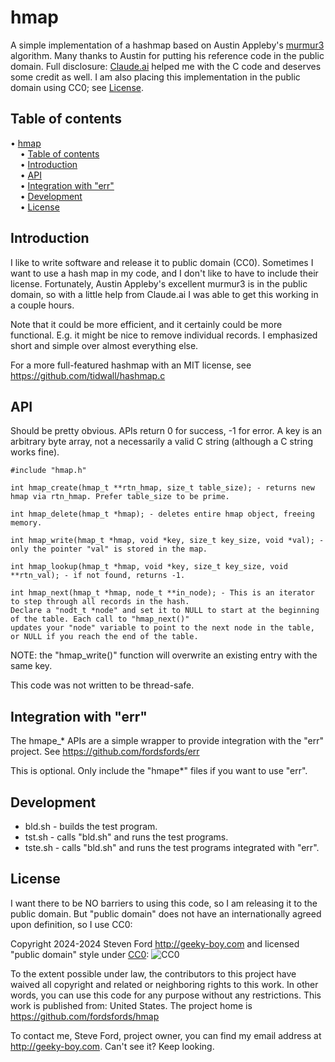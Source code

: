 # hmap
A simple implementation of a hashmap based on Austin Appleby's
[murmur3](https://github.com/aappleby/smhasher) algorithm.
Many thanks to Austin for putting his reference code in the public domain.
Full disclosure: [Claude.ai](https://claude.ai) helped me with the C code
and deserves some credit as well. I am also placing this implementation in
the public domain using CC0; see [License](#license).


## Table of contents

<!-- mdtoc-start -->
&bull; [hmap](#hmap)  
&nbsp;&nbsp;&nbsp;&nbsp;&bull; [Table of contents](#table-of-contents)  
&nbsp;&nbsp;&nbsp;&nbsp;&bull; [Introduction](#introduction)  
&nbsp;&nbsp;&nbsp;&nbsp;&bull; [API](#api)  
&nbsp;&nbsp;&nbsp;&nbsp;&bull; [Integration with "err"](#integration-with-err)  
&nbsp;&nbsp;&nbsp;&nbsp;&bull; [Development](#development)  
&nbsp;&nbsp;&nbsp;&nbsp;&bull; [License](#license)  
<!-- TOC created by '../mdtoc/mdtoc.pl README.md' (see https://github.com/fordsfords/mdtoc) -->
<!-- mdtoc-end -->


## Introduction

I like to write software and release it to public domain (CC0).
Sometimes I want to use a hash map in my code, and I don't like to have to include their license.
Fortunately, Austin Appleby's excellent murmur3 is in the public domain,
so with a little help from Claude.ai I was able to get this working in a couple hours.

Note that it could be more efficient, and it certainly could be more functional.
E.g. it might be nice to remove individual records.
I emphasized short and simple over almost everything else.

For a more full-featured hashmap with an MIT license, see https://github.com/tidwall/hashmap.c


## API

Should be pretty obvious. 
APIs return 0 for success, -1 for error.
A key is an arbitrary byte array, not a necessarily a valid C string (although a C string works fine).

````
#include "hmap.h"

int hmap_create(hmap_t **rtn_hmap, size_t table_size); - returns new hmap via rtn_hmap. Prefer table_size to be prime.

int hmap_delete(hmap_t *hmap); - deletes entire hmap object, freeing memory.

int hmap_write(hmap_t *hmap, void *key, size_t key_size, void *val); - only the pointer "val" is stored in the map.

int hmap_lookup(hmap_t *hmap, void *key, size_t key_size, void **rtn_val); - if not found, returns -1.

int hmap_next(hmap_t *hmap, node_t **in_node); - This is an iterator to step through all records in the hash.
Declare a "nodt_t *node" and set it to NULL to start at the beginning of the table. Each call to "hmap_next()"
updates your "node" variable to point to the next node in the table, or NULL if you reach the end of the table.
````

NOTE: the "hmap_write()" function will overwrite an existing entry with the same key.

This code was not written to be thread-safe.


## Integration with "err"

The hmape_* APIs are a simple wrapper to provide integration with
the "err" project.
See https://github.com/fordsfords/err

This is optional.
Only include the "hmape*" files if you want to use "err".


## Development

* bld.sh - builds the test program.
* tst.sh - calls "bld.sh" and runs the test programs.
* tste.sh - calls "bld.sh" and runs the test programs integrated with "err".


## License

I want there to be NO barriers to using this code, so I am releasing it to the public domain.  But "public domain" does not have an internationally agreed upon definition, so I use CC0:

Copyright 2024-2024 Steven Ford http://geeky-boy.com and licensed
"public domain" style under
[CC0](http://creativecommons.org/publicdomain/zero/1.0/):
![CC0](https://licensebuttons.net/p/zero/1.0/88x31.png "CC0")

To the extent possible under law, the contributors to this project have
waived all copyright and related or neighboring rights to this work.
In other words, you can use this code for any purpose without any
restrictions.  This work is published from: United States.  The project home
is https://github.com/fordsfords/hmap

To contact me, Steve Ford, project owner, you can find my email address
at http://geeky-boy.com.  Can't see it?  Keep looking.

